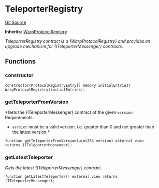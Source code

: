 # TeleporterRegistry
[Git Source](https://github.com/ava-labs/teleporter/blob/dde09fbf56cc395da6bfd76c7f894a3cf5b2cd9e/src/Teleporter/upgrades/TeleporterRegistry.sol)

**Inherits:**
[WarpProtocolRegistry](/src/WarpProtocolRegistry.sol/abstract.WarpProtocolRegistry.md)

*TeleporterRegistry contract is a {WarpProtocolRegistry} and provides an upgrade
mechanism for {ITeleporterMessenger} contracts.*


## Functions
### constructor


```solidity
constructor(ProtocolRegistryEntry[] memory initialEntries) WarpProtocolRegistry(initialEntries);
```

### getTeleporterFromVersion

*Gets the {ITeleporterMessenger} contract of the given `version`.
Requirements:
- `version` must be a valid version, i.e. greater than 0 and not greater than the latest version.*


```solidity
function getTeleporterFromVersion(uint256 version) external view returns (ITeleporterMessenger);
```

### getLatestTeleporter

*Gets the latest {ITeleporterMessenger} contract.*


```solidity
function getLatestTeleporter() external view returns (ITeleporterMessenger);
```

